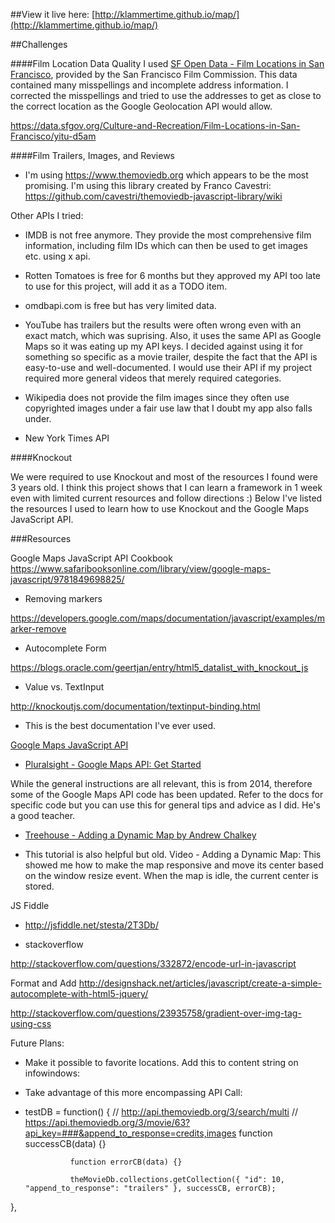 ##View it live here: 
[http://klammertime.github.io/map/](http://klammertime.github.io/map/)

##Challenges

####Film Location Data Quality
I used [SF Open Data - Film Locations in San Francisco](https://data.sfgov.org/Culture-and-Recreation/Film-Locations-in-San-Francisco/yitu-d5am), provided by the San Francisco Film Commission. This data contained many misspellings and incomplete
address information. I corrected the misspellings and tried to use the addresses to get as close to the correct location as the Google Geolocation API
would allow. 

https://data.sfgov.org/Culture-and-Recreation/Film-Locations-in-San-Francisco/yitu-d5am

####Film Trailers, Images, and Reviews

* I'm using https://www.themoviedb.org which
appears to be the most promising. I'm using this library created by Franco Cavestri: https://github.com/cavestri/themoviedb-javascript-library/wiki

Other APIs I tried:
* IMDB is not free anymore. They provide the most comprehensive film information,
including film IDs which can then be used to get images etc. using x api.

* Rotten Tomatoes is free for 6 months but they approved my API too late to use for this project, will add it as a TODO item.

* omdbapi.com is free but has very limited data.

* YouTube has trailers but the results were often wrong even with 
an exact match, which was suprising. Also, it uses the same API
as Google Maps so it was eating up my API keys. I decided against
using it for something so specific as a movie trailer, despite the
fact that the API is easy-to-use and well-documented. I would use
their API if my project required more general videos that merely
required categories.

* Wikipedia does not provide the film images since they often
use copyrighted images under a fair use law that I doubt my app 
also falls under.

* New York Times API

####Knockout

We were required to use Knockout and most of the resources I found were 3 years old. I think this project shows that I can learn a framework in 1 week even with limited current resources and follow directions :) Below I've listed the resources I used to learn how
to use Knockout and the Google Maps JavaScript API.

###Resources

Google Maps JavaScript API Cookbook
https://www.safaribooksonline.com/library/view/google-maps-javascript/9781849698825/

* Removing markers

https://developers.google.com/maps/documentation/javascript/examples/marker-remove

* Autocomplete Form

https://blogs.oracle.com/geertjan/entry/html5_datalist_with_knockout_js

* Value vs. TextInput

http://knockoutjs.com/documentation/textinput-binding.html

* This is the best documentation I've ever used. 

[Google Maps JavaScript API](https://developers.google.com/maps/documentation/javascript/)


* [Pluralsight - Google Maps API: Get Started](https://app.pluralsight.com/library/courses/google-maps-api-get-started/table-of-contents)

While the general instructions are all relevant, this is from 2014, therefore
some of the Google Maps API code has been updated. Refer to the docs
for specific code but you can use this for general tips and advice as I 
did. He's a good teacher. 

* [Treehouse - Adding a Dynamic Map by Andrew Chalkey](https://teamtreehouse.com/library/build-an-interactive-website/google-maps-integration/adding-a-dynamic-map-2)

* This tutorial is also helpful but old.
Video -  Adding a Dynamic Map:
This showed me how to make the map responsive and move its center based on the window resize event. When the map is idle, the current center is stored.  

JS Fiddle
* http://jsfiddle.net/stesta/2T3Db/

* stackoverflow

http://stackoverflow.com/questions/332872/encode-url-in-javascript

Format and Add
http://designshack.net/articles/javascript/create-a-simple-autocomplete-with-html5-jquery/

http://stackoverflow.com/questions/23935758/gradient-over-img-tag-using-css

Future Plans:

* Make it possible to favorite locations. Add this to content string on infowindows: <span data-bind="click: $parent.fav" class="glyphicon glyphicon-heart" aria-hidden="true"></span>

* Take advantage of this more encompassing API Call:
* testDB = function() {
                // http://api.themoviedb.org/3/search/multi
                // https://api.themoviedb.org/3/movie/63?api_key=###&append_to_response=credits,images
                function successCB(data) {}

                function errorCB(data) {}

                theMovieDb.collections.getCollection({ "id": 10, "append_to_response": "trailers" }, successCB, errorCB);
},

